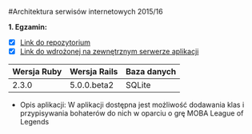 #Architektura serwisów internetowych 2015/16

<b>1. Egzamin:</b>
 - [x] [Link do repozytorium](https://github.com/panUFO/Egzamin-ASI)
 - [x] [Link do wdrożonej na zewnętrznym serwerze aplikacji](https://aplikacja-lol-kliwinski93.c9users.io/)
 
| Wersja Ruby   | Wersja Rails   | Baza danych |
|------------|---------|-------------|
|    2.3.0   | 5.0.0.beta2  | SQLite  |

- Opis aplikacji: 
W aplikacji dostępna jest możliwość dodawania klas i przypisywania bohaterów do nich w oparciu o grę MOBA League of Legends

